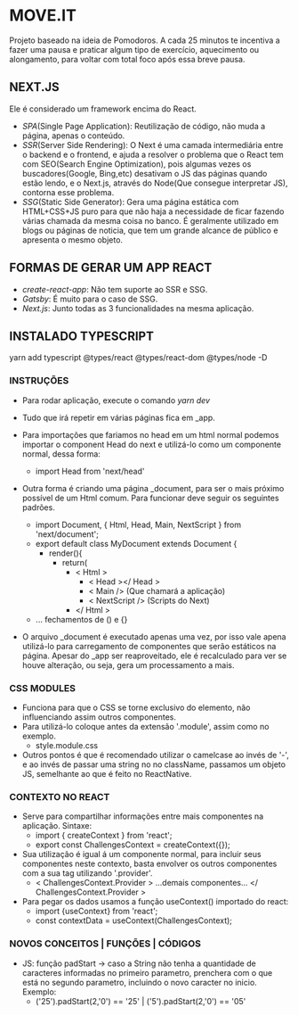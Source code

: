 # MOVE.IT

Projeto baseado na ideia de Pomodoros. A cada 25 minutos te incentiva a fazer uma pausa e praticar algum tipo de exercício, aquecimento ou alongamento, para voltar com total foco após essa breve pausa. 

## NEXT.JS

Ele é considerado um framework encima do React.
- *SPA*(Single Page Application): Reutilização de código, não muda a página, apenas o conteúdo.
- *SSR*(Server Side Rendering): O Next é uma camada intermediária entre o backend e o frontend, e ajuda a resolver o problema que o React tem com SEO(Search Engine Optimization), pois algumas vezes os buscadores(Google, Bing,etc) desativam o JS das páginas quando estão lendo, e o Next.js, através do Node(Que consegue interpretar JS), contorna esse problema.
- *SSG*(Static Side Generator): Gera uma página estática com HTML+CSS+JS puro para que não haja a necessidade de ficar fazendo várias chamada da mesma coisa no banco. É geralmente utilizado em blogs ou páginas de noticia, que tem um grande alcance de público e apresenta o mesmo objeto.

## FORMAS DE GERAR UM APP REACT

- *create-react-app*: Não tem suporte ao SSR e SSG.
- *Gatsby*: É muito para o caso de SSG.
- *Next.js*: Junto todas as 3 funcionalidades na mesma aplicação.

## INSTALADO TYPESCRIPT

yarn add typescript @types/react @types/react-dom @types/node -D

### INSTRUÇÕES

- Para rodar aplicação, execute o comando *yarn dev*
- Tudo que irá repetir em várias páginas fica em _app.

- Para importações que fariamos no head em um html normal podemos importar o component Head do next e utilizá-lo como um componente normal, dessa forma:
    - import Head from 'next/head'
- Outra forma é criando uma página _document, para ser o mais próximo possível de um Html comum. Para funcionar deve seguir os seguintes padrões.
    - import Document, { Html, Head, Main, NextScript } from 'next/document';
    - export default class MyDocument extends Document {
        - render(){
            - return(
                - < Html >
                    - < Head ></ Head >
                    - < Main /> (Que chamará a aplicação)
                    - < NextScript /> (Scripts do Next)
                - </ Html >
    - ... fechamentos de () e {}
- O arquivo _document é executado apenas uma vez, por isso vale apena utilizá-lo para carregamento de componentes que serão estáticos na página. Apesar do _app ser reaproveitado, ele é recalculado para ver se houve alteração, ou seja, gera um processamento a mais.

### CSS MODULES

- Funciona para que o CSS se torne exclusivo do elemento, não influenciando assim outros componentes.
- Para utilizá-lo coloque antes da extensão '.module', assim como no exemplo.
    - style.module.css
- Outros pontos é que é recomendado utilizar o camelcase ao invés de '-', e ao invés de passar uma string no no className, passamos um objeto JS, semelhante ao que é feito no ReactNative.

### CONTEXTO NO REACT

- Serve para compartilhar informações entre mais componentes na aplicação. Sintaxe:
    - import { createContext } from 'react';
    - export const ChallengesContext = createContext({});
- Sua utilização é igual á um componente normal, para incluir seus componentes neste contexto, basta envolver os outros componentes com a sua tag utilizando '.provider'.
    - < ChallengesContext.Provider > ...demais componentes... </ ChallengesContext.Provider >
- Para pegar os dados usamos a função useContext() importado do react:
    - import {useContext} from 'react';
    - const contextData = useContext(ChallengesContext);

### NOVOS CONCEITOS | FUNÇÕES | CÓDIGOS

- JS: função padStart -> caso a String não tenha a quantidade de caracteres informadas no primeiro parametro, prenchera com o que está no segundo parametro, incluindo o novo caracter no inicio. Exemplo:
    - ('25').padStart(2,'0') == '25' | ('5').padStart(2,'0') == '05'